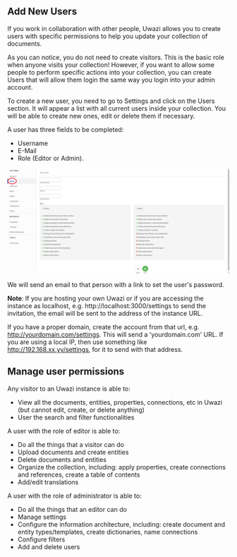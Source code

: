 ## Add New Users

If you work in collaboration with other people, Uwazi allows you to create users with specific permissions to help you update your collection of documents.

As you can notice, you do not need to create visitors. This is the basic role when anyone visits your collection!
However, if you want to allow some people to perform specific actions into your collection, you can create Users that will allow them login the same way you login into your admin account.

To create a new user, you need to go to Settings and click on the Users section. It will appear a list with all current users inside your collection. You will be able to create new ones, edit or delete them if necessary.

A user has three fields to be completed:
* Username
* E-Mail
* Role (Editor or Admin).

![](https://github.com/quincywiele/HURIDOCS-User-Manuals/blob/master/image65.png)


We will send an email to that person with a link to set the user's password.

__Note__: If you are hosting your own Uwazi or if you are accessing the instance as localhost, e.g. http://localhost:3000/settings to send the invitation, the email will be sent to the address of the instance URL.

If you have a proper domain, create the account from that url, e.g. http://yourdomain.com/settings. This will send a 'yourdomain.com' URL.
If you are using a local IP, then use something like http://192.168.xx.yy/settings, for it to send with that address.

## Manage user permissions

Any visitor to an Uwazi instance is able to:
* View all the documents, entities, properties, connections, etc in Uwazi (but cannot edit, create, or delete anything)
* User the search and filter functionalities

A user with the role of editor is able to:

* Do all the things that a visitor can do
* Upload documents and create entities
* Delete documents and entities
* Organize the collection, including: apply properties, create connections and references, create a table of contents
* Add/edit translations

A user with the role of administrator is able to:

* Do all the things that an editor can do
* Manage settings
* Configure the information architecture, including: create document and entity types/templates, create dictionaries, name connections
* Configure filters
* Add and delete users

